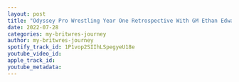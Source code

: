 ```yaml
---
layout: post
title: "Odyssey Pro Wrestling Year One Retrospective With GM Ethan Edwards And Simon Hill"
date: 2022-07-28
categories: my-britwres-journey
author: my-britwres-journey
spotify_track_id: 1P1vop2SIIhLSpegyeU18e
youtube_video_id: 
apple_track_id: 
youtube_metadata: 
---
```

